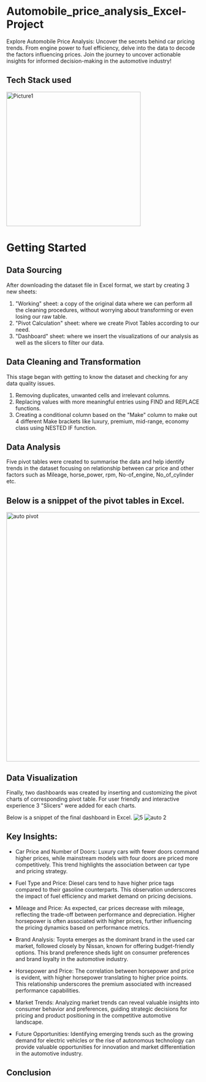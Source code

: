 # Automobile_price_analysis_Excel-Project
Explore Automobile Price Analysis: Uncover the secrets behind car pricing trends. From engine power to fuel efficiency, delve into the data to decode the factors influencing prices. Join the journey to uncover actionable insights for informed decision-making in the automotive industry!

## Tech Stack used
<img src="https://github.com/Abdulmalik25/HBFC_Personal_Loan_Analysis_Excel-Project/assets/153974173/c69248d4-f54b-42af-9fd9-3b1d346ac291" alt="Picture1" width="350" height="350">

# Getting Started

## Data Sourcing
After downloading  the dataset file in Excel format, we start by creating 3 new sheets:
1.	"Working" sheet: a copy of the original data where we can perform all the cleaning procedures, without worrying about transforming or even losing our raw table.
2.	"Pivot Calculation" sheet: where we create Pivot Tables according to our need.
3.	"Dashboard" sheet: where we insert the visualizations of our analysis as well as the slicers to filter our data.

## Data Cleaning and Transformation
This stage began with getting to know the dataset and checking for any data quality issues.
1.	Removing duplicates, unwanted cells and irrelevant columns.
2.	Replacing values with more meaningful entries  using FIND and REPLACE functions.
3.	Creating a conditional column based on the "Make" column to make out 4 different Make  brackets like luxury, premium, mid-range, economy class using NESTED IF function.

## Data Analysis
Five pivot tables were created to summarise the data and help identify trends in the dataset focusing on relationship between car price  and other factors such as Mileage, horse_power, rpm, No-of_engine, No_of_cylinder etc.

## Below is a snippet of the pivot tables in Excel.
<img src="https://github.com/Abdulmalik25/Automobile_price_analysis_Excel-Project/assets/153974173/ca66871e-d537-4024-85d5-45772e919065" alt="auto pivot" width="700" height="650">

## Data Visualization
Finally, two dashboards was created by inserting and  customizing the pivot charts of corresponding  pivot table.
For user friendly and interactive experience  3 "Slicers" were added for each charts.

Below is a snippet of the final dashboard in Excel.
![5](https://github.com/Abdulmalik25/Automobile_price_analysis_Excel-Project/assets/153974173/254a979e-7f48-4192-9ba2-49098fdad940)
![auto 2](https://github.com/Abdulmalik25/Automobile_price_analysis_Excel-Project/assets/153974173/0d67b18f-d58a-4f15-99da-9df5ceccf3ae)

## Key Insights:

- Car Price and Number of Doors: Luxury cars with fewer doors command higher prices, while mainstream models with four doors are priced more competitively. This trend highlights the association between car type and pricing strategy.

- Fuel Type and Price: Diesel cars tend to have higher price tags compared to their gasoline counterparts. This observation underscores the impact of fuel efficiency and market demand on pricing decisions.

- Mileage and Price: As expected, car prices decrease with mileage, reflecting the trade-off between performance and depreciation. Higher horsepower is often associated with higher prices, further influencing the pricing dynamics based on performance metrics.

- Brand Analysis: Toyota emerges as the dominant brand in the used car market, followed closely by Nissan, known for offering budget-friendly options. This brand preference sheds light on consumer preferences and brand loyalty in the automotive industry.

- Horsepower and Price: The correlation between horsepower and price is evident, with higher horsepower translating to higher price points. This relationship underscores the premium associated with increased performance capabilities.

- Market Trends: Analyzing market trends can reveal valuable insights into consumer behavior and preferences, guiding strategic decisions for pricing and product positioning in the competitive automotive landscape.

- Future Opportunities: Identifying emerging trends such as the growing demand for electric vehicles or the rise of autonomous technology can provide valuable opportunities for innovation and market differentiation in the automotive industry.


##  Conclusion





